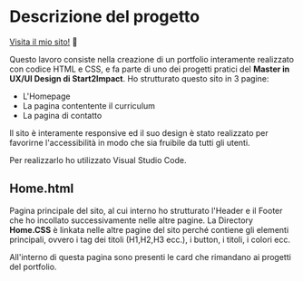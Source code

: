 # Descrizione del progetto

[Visita il mio sito!](https://alemaglione.github.io/portfolio/home.html) 🙂

Questo lavoro consiste nella creazione di un portfolio interamente realizzato con codice HTML e CSS, e fa parte di uno dei progetti pratici del **Master in UX/UI Design di Start2Impact**. 
Ho strutturato questo sito in 3 pagine:

- L'Homepage
- La pagina contentente il curriculum
- La pagina di contatto

Il sito è interamente responsive ed il suo design è stato realizzato per favorirne l'accessibilità in modo che sia fruibile da tutti gli utenti.

Per realizzarlo ho utilizzato Visual Studio Code.

## Home.html

Pagina principale del sito, al cui interno ho strutturato l'Header e il Footer che ho incollato successivamente nelle altre pagine. La Directory **Home.CSS** è linkata nelle altre pagine del sito perché contiene gli elementi principali, ovvero i tag dei titoli (H1,H2,H3 ecc.), i button, i titoli, i colori ecc. 

All'interno di questa pagina sono presenti le card che rimandano ai progetti del portfolio.

  

